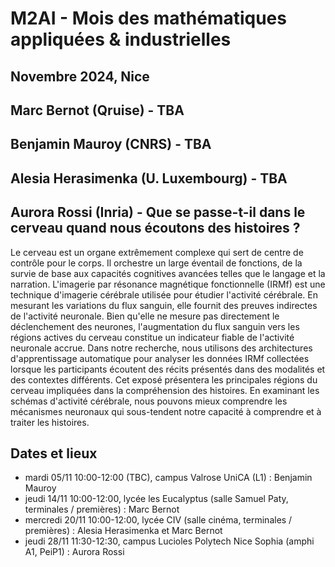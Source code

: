 # M2AI - Mois des mathématiques appliquées & industrielles
## Novembre 2024, Nice

## Marc Bernot (Qruise) - TBA

## Benjamin Mauroy (CNRS) - TBA

## Alesia Herasimenka (U. Luxembourg) - TBA

## Aurora Rossi (Inria) - Que se passe-t-il dans le cerveau quand nous écoutons des histoires ?

Le cerveau est un organe extrêmement complexe qui sert de centre de contrôle pour le corps. Il orchestre un large éventail de fonctions, de la survie de base aux capacités cognitives avancées telles que le langage et la narration. L'imagerie par résonance magnétique fonctionnelle (IRMf) est une technique d'imagerie cérébrale utilisée pour étudier l'activité cérébrale. En mesurant les variations du flux sanguin, elle fournit des preuves indirectes de l'activité neuronale. Bien qu'elle ne mesure pas directement le déclenchement des neurones, l'augmentation du flux sanguin vers les régions actives du cerveau constitue un indicateur fiable de l'activité neuronale accrue. Dans notre recherche, nous utilisons des architectures d'apprentissage automatique pour analyser les données IRMf collectées lorsque les participants écoutent des récits présentés dans des modalités et des contextes différents. Cet exposé présentera les principales régions du cerveau impliquées dans la compréhension des histoires. En examinant les schémas d'activité cérébrale, nous pouvons mieux comprendre les mécanismes neuronaux qui sous-tendent notre capacité à comprendre et à traiter les histoires.

## Dates et lieux

- mardi 05/11 10:00-12:00 (TBC), campus Valrose UniCA (L1) : Benjamin Mauroy
- jeudi 14/11 10:00-12:00, lycée les Eucalyptus (salle Samuel Paty, terminales / premières) : Marc Bernot
- mercredi 20/11 10:00-12:00, lycée CIV (salle cinéma, terminales / premières) : Alesia Herasimenka et Marc Bernot
- jeudi 28/11 11:30-12:30, campus Lucioles Polytech Nice Sophia (amphi A1, PeiP1) : Aurora Rossi
